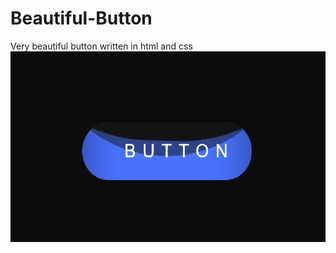 # Beautiful-Button
Very beautiful button written in html and css
![image](https://github.com/TamerlanRL/Beautiful-Button/blob/main/Foto.png)
